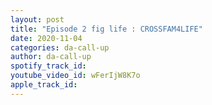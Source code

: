```yaml
---
layout: post
title: "Episode 2 fig life : CROSSFAM4LIFE"
date: 2020-11-04
categories: da-call-up
author: da-call-up
spotify_track_id: 
youtube_video_id: wFerIjW8K7o
apple_track_id: 
---
```

